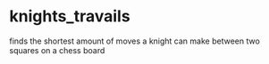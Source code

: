 # knights_travails
finds the shortest amount of moves a knight can make between two squares on a chess board

